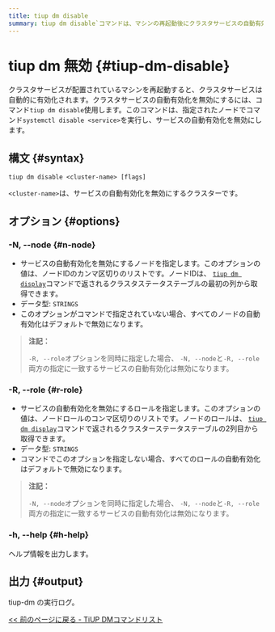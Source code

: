 ```yaml
---
title: tiup dm disable
summary: tiup dm disable`コマンドは、マシンの再起動後にクラスタサービスの自動有効化を無効にするために使用されます。`-N, --node`オプションを使用してノードを指定し、`-R, --role`オプションを使用して自動有効化を無効にするロールを指定できます。出力はtiup-dmコマンドの実行ログです。
---
```


# tiup dm 無効 {#tiup-dm-disable}

クラスタサービスが配置されているマシンを再起動すると、クラスタサービスは自動的に有効化されます。クラスタサービスの自動有効化を無効にするには、コマンド`tiup dm disable`使用します。このコマンドは、指定されたノードでコマンド`systemctl disable <service>`を実行し、サービスの自動有効化を無効にします。

## 構文 {#syntax}

```shell
tiup dm disable <cluster-name> [flags]
```

`<cluster-name>`は、サービスの自動有効化を無効にするクラスターです。

## オプション {#options}

### -N, --node {#n-node}

-   サービスの自動有効化を無効にするノードを指定します。このオプションの値は、ノードIDのカンマ区切りのリストです。ノードIDは、 [`tiup dm display`](/tiup/tiup-component-dm-display.md)コマンドで返されるクラスタステータステーブルの最初の列から取得できます。
-   データ型: `STRINGS`
-   このオプションがコマンドで指定されていない場合、すべてのノードの自動有効化はデフォルトで無効になります。

> **注記：**
>
> `-R, --role`オプションを同時に指定した場合、 `-N, --node`と`-R, --role`両方の指定に一致するサービスの自動有効化は無効になります。

### -R, --role {#r-role}

-   サービスの自動有効化を無効にするロールを指定します。このオプションの値は、ノードロールのコンマ区切りのリストです。ノードのロールは、 [`tiup dm display`](/tiup/tiup-component-dm-display.md)コマンドで返されるクラスターステータステーブルの2列目から取得できます。
-   データ型: `STRINGS`
-   コマンドでこのオプションを指定しない場合、すべてのロールの自動有効化はデフォルトで無効になります。

> **注記：**
>
> `-N, --node`オプションを同時に指定した場合、 `-N, --node`と`-R, --role`両方の指定に一致するサービスの自動有効化は無効になります。

### -h, --help {#h-help}

ヘルプ情報を出力します。

## 出力 {#output}

tiup-dm の実行ログ。

[&lt;&lt; 前のページに戻る - TiUP DMコマンドリスト](/tiup/tiup-component-dm.md#command-list)
